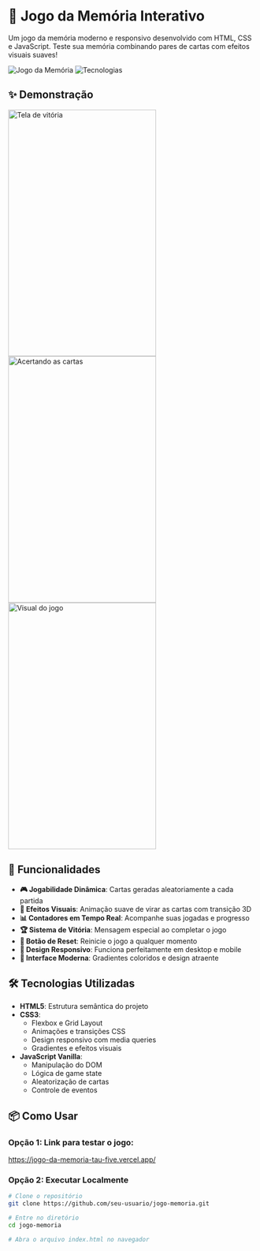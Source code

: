 # 🧠 Jogo da Memória Interativo

Um jogo da memória moderno e responsivo desenvolvido com HTML, CSS e JavaScript. Teste sua memória combinando pares de cartas com efeitos visuais suaves!

![Jogo da Memória](https://img.shields.io/badge/Status-Completo-brightgreen)
![Tecnologias](https://img.shields.io/badge/Tecnologias-HTML%2C%20CSS%2C%20JavaScript-blue)

## ✨ Demonstração

<img width="300" height="500" alt="Tela de vitória" src="https://github.com/user-attachments/assets/d9fb12c2-0f2d-4526-9291-4688824a59e5" />
<img width="300" height="500" alt="Acertando as cartas" src="https://github.com/user-attachments/assets/815191e1-7ece-406f-9c56-122baef86b5d" />
<img width="300" height="500" alt="Visual do jogo" src="https://github.com/user-attachments/assets/203f45d4-2fdf-48cc-aa6e-0c28a92928ef" />

## 🚀 Funcionalidades

- **🎮 Jogabilidade Dinâmica**: Cartas geradas aleatoriamente a cada partida
- **🎯 Efeitos Visuais**: Animação suave de virar as cartas com transição 3D
- **📊 Contadores em Tempo Real**: Acompanhe suas jogadas e progresso
- **🏆 Sistema de Vitória**: Mensagem especial ao completar o jogo
- **🔄 Botão de Reset**: Reinicie o jogo a qualquer momento
- **📱 Design Responsivo**: Funciona perfeitamente em desktop e mobile
- **🎨 Interface Moderna**: Gradientes coloridos e design atraente

## 🛠️ Tecnologias Utilizadas

- **HTML5**: Estrutura semântica do projeto
- **CSS3**: 
  - Flexbox e Grid Layout
  - Animações e transições CSS
  - Design responsivo com media queries
  - Gradientes e efeitos visuais
- **JavaScript Vanilla**:
  - Manipulação do DOM
  - Lógica de game state
  - Aleatorização de cartas
  - Controle de eventos

## 📦 Como Usar

### Opção 1: Link para testar o jogo:
https://jogo-da-memoria-tau-five.vercel.app/

### Opção 2: Executar Localmente
```bash
# Clone o repositório
git clone https://github.com/seu-usuario/jogo-memoria.git

# Entre no diretório
cd jogo-memoria

# Abra o arquivo index.html no navegador
